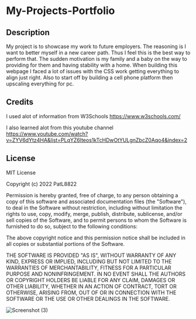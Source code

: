 # My-Projects-Portfolio

## Description

 My project is to showcase my work to future employers. The reasoning is I want to better myself in a new career path. Thus I feel this is the best way to perform that. The sudden motivation is my family and a baby on the way to providing for them and having stability with a home. When building this webpage I faced a lot of issues with the CSS work getting everything to align just right. Also to start off by building a cell phone platform then upscaling everything for pc.

## Credits

I used alot of information from W3Schools
https://www.w3schools.com/

I also learned alot from this youtube channel
https://www.youtube.com/watch?v=ZYV6dYtz4HA&list=PLqYZ6lteos1kTcHDwOtYULgnZbcZ0Aqo4&index=2

## License

MIT License

Copyright (c) 2022 PatL8822

Permission is hereby granted, free of charge, to any person obtaining a copy
of this software and associated documentation files (the "Software"), to deal
in the Software without restriction, including without limitation the rights
to use, copy, modify, merge, publish, distribute, sublicense, and/or sell
copies of the Software, and to permit persons to whom the Software is
furnished to do so, subject to the following conditions:

The above copyright notice and this permission notice shall be included in all
copies or substantial portions of the Software.

THE SOFTWARE IS PROVIDED "AS IS", WITHOUT WARRANTY OF ANY KIND, EXPRESS OR
IMPLIED, INCLUDING BUT NOT LIMITED TO THE WARRANTIES OF MERCHANTABILITY,
FITNESS FOR A PARTICULAR PURPOSE AND NONINFRINGEMENT. IN NO EVENT SHALL THE
AUTHORS OR COPYRIGHT HOLDERS BE LIABLE FOR ANY CLAIM, DAMAGES OR OTHER
LIABILITY, WHETHER IN AN ACTION OF CONTRACT, TORT OR OTHERWISE, ARISING FROM,
OUT OF OR IN CONNECTION WITH THE SOFTWARE OR THE USE OR OTHER DEALINGS IN THE
SOFTWARE.


![Screenshot (3)](https://user-images.githubusercontent.com/110148234/186546825-ea04e65c-8987-45b8-be08-0b567c70c8a9.png)
